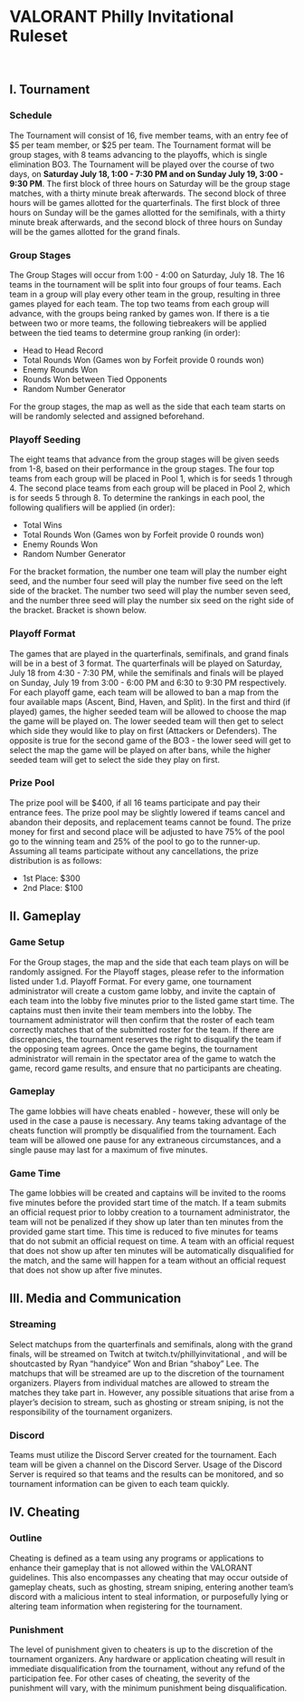 <h1> VALORANT Philly Invitational Ruleset </h1>
<br> 

## I. Tournament

### Schedule
The Tournament will consist of 16, five member teams, with an entry fee of $5 per team member, or $25 per team. The Tournament format will be group stages, with 8 teams advancing to the playoffs, which is single elimination BO3. The Tournament will be played over the course of two days, on **Saturday July 18, 1:00 - 7:30 PM and on Sunday July 19, 3:00 - 9:30 PM**. The first block of three hours on Saturday will be the group stage matches, with a thirty minute break afterwards. The second block of three hours will be games allotted for the quarterfinals. The first block of three hours on Sunday will be the games allotted for the semifinals, with a thirty minute break afterwards, and the second block of three hours on Sunday will be the games allotted for the grand finals. 

### Group Stages
The Group Stages will occur from 1:00 - 4:00 on Saturday, July 18. The 16 teams in the tournament will be split into four groups of four teams. Each team in a group will play every other team in the group, resulting in three games played for each team. The top two teams from each group will advance, with the groups being ranked by games won. If there is a tie between two or more teams, the following tiebreakers will be applied between the tied teams to determine group ranking (in order):
* Head to Head Record
* Total Rounds Won (Games won by Forfeit provide 0 rounds won)
* Enemy Rounds Won
* Rounds Won between Tied Opponents
* Random Number Generator

For the group stages, the map as well as the side that each team starts on will be randomly selected and assigned beforehand.

### Playoff Seeding
The eight teams that advance from the group stages will be given seeds from 1-8, based on their performance in the group stages. The four top teams from each group will be placed in Pool 1, which is for seeds 1 through 4. The second place teams from each group will be placed in Pool 2, which is for seeds 5 through 8. To determine the rankings in each pool, the following qualifiers will be applied (in order):
* Total Wins
* Total Rounds Won (Games won by Forfeit provide 0 rounds won)
* Enemy Rounds Won
* Random Number Generator

For the bracket formation, the number one team will play the number eight seed, and the number four seed will play the number five seed on the left side of the bracket. The number two seed will play the number seven seed, and the number three seed will play the number six seed on the right side of the bracket. Bracket is shown below. 

### Playoff Format
The games that are played in the quarterfinals, semifinals, and grand finals will be in a best of 3 format. The quarterfinals will be played on Saturday, July 18 from 4:30 - 7:30 PM, while the semifinals and finals will be played on Sunday, July 19 from 3:00 - 6:00 PM and 6:30 to 9:30 PM respectively. For each playoff game, each team will be allowed to ban a map from the four available maps (Ascent, Bind, Haven, and Split).  In the first and third (if played) games, the higher seeded team will be allowed to choose the map the game will be played on. The lower seeded team will then get to select which side they would like to play on first (Attackers or Defenders). The opposite is true for the second game of the BO3 - the lower seed will get to select the map the game will be played on after bans, while the higher seeded team will get to select the side they play on first.

### Prize Pool
The prize pool will be $400, if all 16 teams participate and pay their entrance fees. The prize pool may be slightly lowered if teams cancel and abandon their deposits, and replacement teams cannot be found. The prize money for first and second place will be adjusted to have 75% of the pool go to the winning team and 25% of the pool to go to the runner-up. Assuming all teams participate without any cancellations, the prize distribution is as follows:
* 1st Place: $300
* 2nd Place: $100


## II. Gameplay
### Game Setup
For the Group stages, the map and the side that each team plays on will be randomly assigned. For the Playoff stages, please refer to the information listed under 1.d. Playoff Format. For every game, one tournament administrator will create a custom game lobby, and invite the captain of each team into the lobby five minutes prior to the listed game start time. The captains must then invite their team members into the lobby. The tournament administrator will then confirm that the roster of each team correctly matches that of the submitted roster for the team. If there are discrepancies, the tournament reserves the right to disqualify the team if the opposing team agrees. Once the game begins, the tournament administrator will remain in the spectator area of the game to watch the game, record game results, and ensure that no participants are cheating.

### Gameplay
The game lobbies will have cheats enabled - however, these will only be used in the case a pause is necessary. Any teams taking advantage of the cheats function will promptly be disqualified from the tournament. Each team will be allowed one pause for any extraneous circumstances, and a single pause may last for a maximum of five minutes. 

### Game Time
The game lobbies will be created and captains will be invited to the rooms five minutes before the provided start time of the match. If a team submits an official request prior to lobby creation to a tournament administrator, the team will not be penalized if they show up later than ten minutes from the provided game start time. This time is reduced to five minutes for teams that do not submit an official request on time. A team with an official request that does not show up after ten minutes will be automatically disqualified for the match, and the same will happen for a team without an official request that does not show up after five minutes.
  

## III. Media and Communication
### Streaming
Select matchups from the quarterfinals and semifinals, along with the grand finals, will be streamed on Twitch at twitch.tv/phillyinvitational , and will be shoutcasted by Ryan “handyice” Won and Brian “shaboy” Lee. The matchups that will be streamed are up to the discretion of the tournament organizers. Players from individual matches are allowed to stream the matches they take part in. However, any possible situations that arise from a player’s decision to stream, such as ghosting or stream sniping, is not the responsibility of the tournament organizers.
### Discord
Teams must utilize the Discord Server created for the tournament. Each team will be given a channel on the Discord Server. Usage of the Discord Server is required so that teams and the results can be monitored, and so tournament information can be given to each team quickly.

## IV. Cheating
### Outline
Cheating is defined as a team using any programs or applications to enhance their gameplay that is not allowed within the VALORANT guidelines. This also encompasses any cheating that may occur outside of gameplay cheats, such as ghosting, stream sniping, entering another team’s discord with a malicious intent to steal information, or purposefully lying or altering team information when registering for the tournament. 
### Punishment
The level of punishment given to cheaters is up to the discretion of the tournament organizers. Any hardware or application cheating will result in immediate disqualification from the tournament, without any refund of the participation fee. For other cases of cheating, the severity of the punishment will vary, with the minimum punishment being disqualification.
